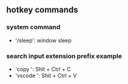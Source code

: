 ## hotkey commands

### system command

- '/sleep': window sleep

### search input extension prefix example

- 'copy ': Shit + Ctrl + C
- 'vscode ': Shit + Ctrl + V
